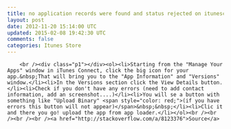 ```yaml
---
title: no application records were found and status rejected on itunesconnect
layout: post
date: 2012-11-20 15:14:00 UTC
updated: 2015-02-08 19:42:30 UTC
comments: false
categories: Itunes Store
---
```

        <br /><div class="p1"></div><ol><li>Starting from the "Manage Your Apps" window in iTunes Connect, click the big icon for your app.&nbsp;That will bring you to the "App Information" and "Versions" window.</li><li>In the Versions section click the View Details button.</li><li>Check if you don't have any errors (need to add contact information, add an screenshot....)</li><li>You will se a button with something like "Upload Binary" <span style="color: red;">(if you have errors this button will not appear)</span>&nbsp;&nbsp;</li><li>Clic it and there you go! upload the app from app loader.</li></ol><br /><br /><br /><br /><a href="http://stackoverflow.com/a/8123376">Source</a>
